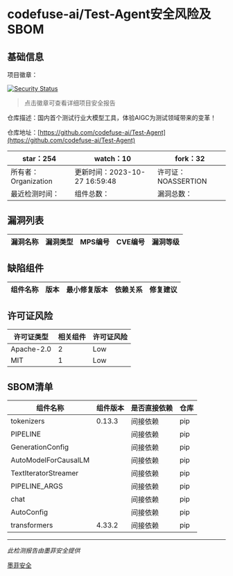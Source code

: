 # codefuse-ai/Test-Agent安全风险及SBOM

## 基础信息

项目徽章：

[![Security Status](https://www.murphysec.com/platform3/v31/badge/1718335246524268544.svg)](https://www.murphysec.com/console/report/1717974676923006976/1718335246524268544)

> 点击徽章可查看详细项目安全报告

仓库描述：国内首个测试行业大模型工具，体验AIGC为测试领域带来的变革！

仓库地址：[https://github.com/codefuse-ai/Test-Agent](https://github.com/codefuse-ai/Test-Agent)

| star：254 | watch：10 | fork：32 |
| ----------- | -------------- | ------------ |
| 所有者：Organization | 更新时间：2023-10-27 16:59:48 | 许可证：NOASSERTION |
| 最近检测时间： | 组件总数： | 漏洞总数： |




## 漏洞列表

| 漏洞名称 | 漏洞类型 | MPS编号 | CVE编号 | 漏洞等级 |
| ------- | ------ | ------- | ------ | ----- |





## 缺陷组件

| 组件名称 | 版本 | 最小修复版本 | 依赖关系 | 修复建议 |
| -------- | ---- | ------------ | -------- | -------- |





## 许可证风险

| 许可证类型 | 相关组件 | 许可证风险 |
| ---------- | -------- | ---------- |
|Apache-2.0|2|Low|
|MIT|1|Low|




## SBOM清单

| 组件名称 | 组件版本 | 是否直接依赖 | 仓库 |
| -------- | -------- | ------------ | ---- |
|tokenizers|0.13.3|间接依赖|pip|
|PIPELINE||间接依赖|pip|
|GenerationConfig||间接依赖|pip|
|AutoModelForCausalLM||间接依赖|pip|
|TextIteratorStreamer||间接依赖|pip|
|PIPELINE_ARGS||间接依赖|pip|
|chat||间接依赖|pip|
|AutoConfig||间接依赖|pip|
|transformers|4.33.2|间接依赖|pip|


------

*此检测报告由墨菲安全提供*

[墨菲安全](www.murphysec.com)